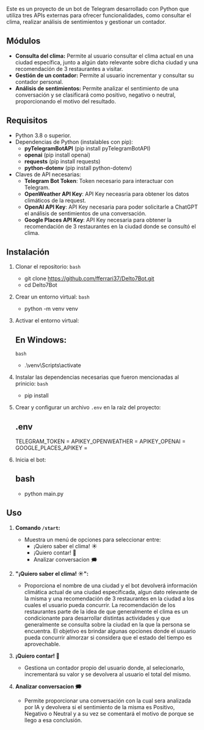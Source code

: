 Este es un proyecto de un bot de Telegram desarrollado con Python que utiliza tres APIs externas para ofrecer funcionalidades, como consultar el clima, realizar análisis de sentimientos y gestionar un contador.

## Módulos

- **Consulta del clima:** Permite al usuario consultar el clima actual en una ciudad específica, junto a algún dato relevante sobre dicha ciudad y una recomendación de 3 restaurantes a visitar. 
- **Gestión de un contador:** Permite al usuario incrementar y consultar su contador personal.
- **Análisis de sentimientos:** Permite analizar el sentimiento de una conversación y se clasificará como positivo, negativo o neutral, proporcionando el motivo del resultado.

## Requisitos

- Python 3.8 o superior.
- Dependencias de Python (instalables con pip):
  - **pyTelegramBotAPI** (pip install pyTelegramBotAPI)
  - **openai** (pip install openai)
  - **requests** (pip install requests)
  - **python-dotenv** (pip install python-dotenv)
- Claves de API necesarias:
  - **Telegram Bot Token**: Token necesario para interactuar con Telegram.
  - **OpenWeather API Key**: API Key neceasria para obtener los datos climáticos de la request.
  - **OpenAI API Key**: API Key necesaria para poder solicitarle a ChatGPT el análisis de sentimientos de una conversación.
  - **Google Places API Key**: API Key necesaria para obtener la recomendación de 3 restaurantes en la ciudad donde se consultó el clima.


## Instalación

1. Clonar el repositorio:
   `bash`
   - git clone https://github.com/fferrari37/Delto7Bot.git
   - cd Delto7Bot

2. Crear un entorno virtual:
   `bash`
   - python -m venv venv
   

3. Activar el entorno virtual:
   ## En Windows:
     `bash`
     - .\venv\Scripts\activate

4. Instalar las dependencias necesarias que fueron mencionadas al prinicio:
   `bash`
   - pip install <dependencia>


5. Crear y configurar un archivo `.env` en la raíz del proyecto:
   ## .env
   TELEGRAM_TOKEN = <Token propio de Telegram>
   APIKEY_OPENWEATHER = <API Key propia de OpenWeather> 
   APIKEY_OPENAI = <API Key propia de OpenAI>
   GOOGLE_PLACES_APIKEY = <API Key propia de Google Places>
   

6. Inicia el bot:
   ## bash
   - python main.py

## Uso

1. **Comando `/start`:**
   - Muestra un menú de opciones para seleccionar entre:
     - ¡Quiero saber el clima! ☀
     - ¡Quiero contar! 🔢
     - Analizar conversacion 🗯

2. **"¡Quiero saber el clima! ☀":**
   - Proporciona el nombre de una ciudad y el bot devolverá información climática actual de una ciudad especificada, algun dato relevante de la misma y una recomendación de 3 restaurantes en la ciudad a los cuales el usuario pueda concurrir. 
   La recomendación de los restaurantes parte de la idea de que generalmente el clima es un condicionante para desarrollar distintas actividades y que generalmente se consulta sobre la ciudad en la que la persona se encuentra. El objetivo es brindar algunas opciones donde el usuario pueda concurrir almorzar si considera que el estado del tiempo es aprovechable.  

3. **¡Quiero contar! 🔢**
   - Gestiona un contador propio del usuario donde, al selecionarlo, incrementará su valor y se devolvera al usuario el total del mismo.

4. **Analizar conversacion 🗯**
   - Permite proporcionar una conversación con la cual sera analizada por IA y devolvera si el sentimiento de la misma es Positivo, Negativo o Neutral y a su vez se comentará el motivo de porque se llego a esa conclusión.

